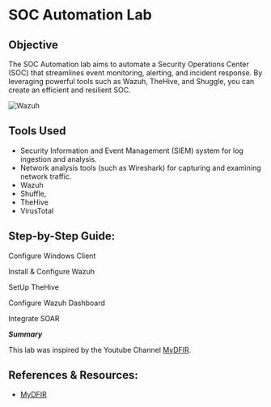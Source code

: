 # SOC Automation Lab

## Objective

The SOC Automation lab aims to automate a Security Operations Center (SOC) that streamlines event monitoring, alerting, and incident response. By leveraging powerful tools such as Wazuh, TheHive, and Shuggle, you can create an efficient and resilient SOC.

![Wazuh](https://github.com/user-attachments/assets/50e06c6b-8ca4-4d46-b630-faf67cfe7df7)


## Tools Used

- Security Information and Event Management (SIEM) system for log ingestion and analysis.
- Network analysis tools (such as Wireshark) for capturing and examining network traffic.
- Wazuh
- Shuffle,
- TheHive
- VirusTotal


## Step-by-Step Guide:

Configure Windows Client

Install & Configure Wazuh

SetUp TheHive

Configure Wazuh Dashboard

Integrate SOAR



***Summary***

This lab was inspired by the Youtube Channel <a href="https://www.youtube.com/MyDFIR">MyDFIR</a>. 

## References & Resources:

- <a href="https://www.youtube.com/@mydfir">MyDFIR</a>
